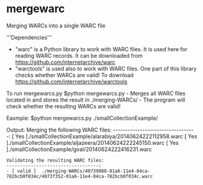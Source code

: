 mergewarc
=========

Merging WARCs into a single WARC file


'''Dependencies'''
* "warc" is a Python library to work with WARC files. It is used here for reading WARC records.
       It can be downloaded from https://github.com/internetarchive/warc
* "warctools" is used also to work with WARC files. One part of this library checks whether WARCs are valid!
       To download https://github.com/internetarchive/warctools

To run mergewarcs.py
	$python mergewarcs.py <WARCs-path>
        - Merges all WARC files located in <WARCs-path> and stores the result in ./merging-WARCs/
        - The program will check whether the resulting WARCs are valid!
		
Eaxmple:
	$python mergewarcs.py ./smallCollectionExample/

Output:
	Merging the following WARC files: 
	----------------------------------: 
	[ Yes ]./smallCollectionExample/alarabiya/20140624222112958.warc
	[ Yes ]./smallCollectionExample/aljazeera/20140624222245150.warc
	[ Yes ]./smallCollectionExample/goal/20140624222416231.warc
	
	Validating the resulting WARC files: 
	----------------------------------: 
	- [ valid ]  ./merging-WARCs/40739088-01a6-11e4-84ca-782bcb0f034c/4073f352-01a6-11e4-84ca-782bcb0f034c.warc